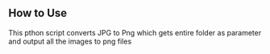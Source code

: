 
## How to Use

This pthon script converts JPG to Png which gets entire folder as parameter and output all the images to png files
